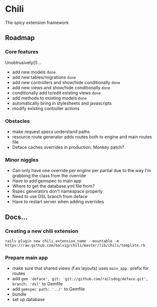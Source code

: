 # Chili

The spicy extension framework

## Roadmap

### Core features

Unobtrusively(!)...

- add new models `done`
- add new tables/migrations `done`
- add new controllers and show/hide conditionally `done`
- add new views and show/hide conditionally `done`
- conditionally add to/edit existing views `done`
- add methods to existing models `done`
- automatically bring in stylesheets and javascripts
- modify existing controller actions

### Obstacles

- make request specs understand paths
- resource route generator adds routes both to engine and main routes file
- Deface caches overrides in production. Monkey patch?

### Minor niggles

- Can only have one override per engine per partial due to the way I'm grabbing the class from the override
- Have to add gemspec to main app
- Where to get the database.yml file from?
- Rspec generators don't namespace properly
- Need to use DSL branch from deface
- Have to restart server when adding overrides

## Docs...

### Creating a new chili extension

    rails plugin new chili_extension_name --mountable -m https://raw.github.com/balvig/chili/master/lib/chili/template.rb
    
### Prepare main app

- make sure that shared views (f.ex layouts) uses `main_app.` prefix for routes
- add `gem 'deface', git: 'git://github.com/railsdog/deface.git', branch: 'dsl'` to Gemfile
- add `gemspec path: '../'` to Gemfile
- bundle
- set up database